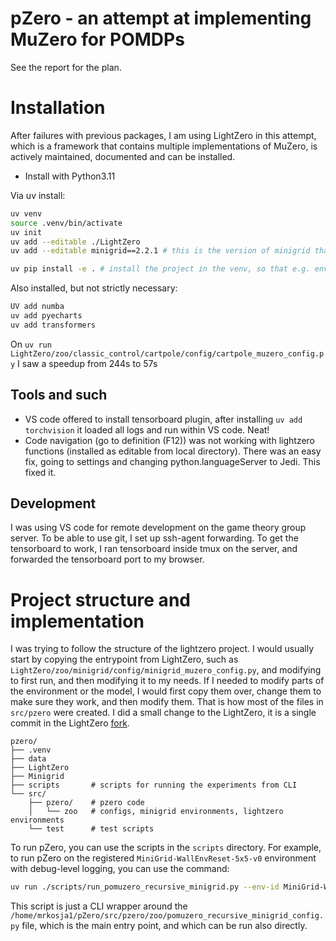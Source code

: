 # pZero - an attempt at implementing MuZero for POMDPs

See the report for the plan.

# Installation
After failures with previous packages, I am using LightZero in this attempt, which is a framework that contains multiple implementations of MuZero, is actively maintained, documented and can be installed.

- Install with Python3.11

Via uv install:

```bash
uv venv
source .venv/bin/activate
uv init
uv add --editable ./LightZero
uv add --editable minigrid==2.2.1 # this is the version of minigrid that is compatible with lightzero

uv pip install -e . # install the project in the venv, so that e.g. environments can be imported
```


Also installed, but not strictly necessary:

```bash
UV add numba
uv add pyecharts
uv add transformers
```

On `uv run LightZero/zoo/classic_control/cartpole/config/cartpole_muzero_config.py` I saw a speedup from 244s to 57s

## Tools and such

- VS code offered to install tensorboard plugin, after installing `uv add torchvision` it loaded all logs and run within VS code. Neat!
- Code navigation (go to definition (F12)) was not working with lightzero functions (installed as editable from local directory). There was an easy fix, going to settings and changing python.languageServer to Jedi. This fixed it.

## Development
I was using VS code for remote development on the game theory group server. To be able to use git, I set up ssh-agent forwarding. To get the tensorboard to work, I ran tensorboard inside tmux on the server, and forwarded the tensorboard port to my browser.

# Project structure and implementation

I was trying to follow the structure of the lightzero project. I would usually start by copying the entrypoint from LightZero, such as `LightZero/zoo/minigrid/config/minigrid_muzero_config.py`, and modifying to first run, and then modifying it to my needs. If I needed to modify parts of the environment or the model, I would first copy them over, change them to make sure they work, and then modify them. That is how most of the files in `src/pzero` were created. I did a small change to the LightZero, it is a single commit in the LightZero [fork](https://github.com/aicenter/LightZero/tree/pZero).

```
pzero/
├── .venv
├── data
├── LightZero
├── Minigrid
├── scripts       # scripts for running the experiments from CLI
└── src/
    ├── pzero/    # pzero code
    │   └── zoo   # configs, minigrid environments, lightzero environments
    └── test      # test scripts
```

To run pZero, you can use the scripts in the `scripts` directory. For example, to run pZero on the registered `MiniGrid-WallEnvReset-5x5-v0` environment with debug-level logging, you can use the command:

```bash
uv run ./scripts/run_pomuzero_recursive_minigrid.py --env-id MiniGrid-WallEnvReset-5x5-v0 --log-level DEBUG
```

This script is just a CLI wrapper around the `/home/mrkosja1/pZero/src/pzero/zoo/pomuzero_recursive_minigrid_config.py` file, which is the main entry point, and which can be run also directly. 

